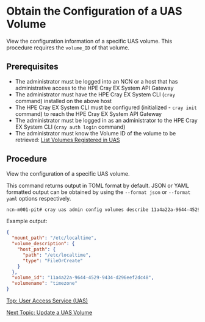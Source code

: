 # Obtain the Configuration of a UAS Volume

View the configuration information of a specific UAS volume. This procedure requires the `volume_ID` of that volume.

## Prerequisites

* The administrator must be logged into an NCN or a host that has administrative access to the HPE Cray EX System API Gateway
* The administrator must have the HPE Cray EX System CLI (`cray` command) installed on the above host
* The HPE Cray EX System CLI must be configured (initialized - `cray init` command) to reach the HPE Cray EX System API Gateway
* The administrator must be logged in as an administrator to the HPE Cray EX System CLI (`cray auth login` command)
* The administrator must know the Volume ID of the volume to be retrieved: [List Volumes Registered in UAS](List_Volumes_Registered_in_UAS.md)

## Procedure

View the configuration of a specific UAS volume.

This command returns output in TOML format by default. JSON or YAML formatted output can be obtained by using the `--format json` or `--format yaml` options respectively.

```bash
ncn-m001-pit# cray uas admin config volumes describe 11a4a22a-9644-4529-9434-d296eef2dc48 --format json
```

Example output:

```json
{
  "mount_path": "/etc/localtime",
  "volume_description": {
    "host_path": {
      "path": "/etc/localtime",
      "type": "FileOrCreate"
    }
  },
  "volume_id": "11a4a22a-9644-4529-9434-d296eef2dc48",
  "volumename": "timezone"
}
```

[Top: User Access Service (UAS)](index.md)

[Next Topic: Update a UAS Volume](Update_a_UAS_Volume.md)
